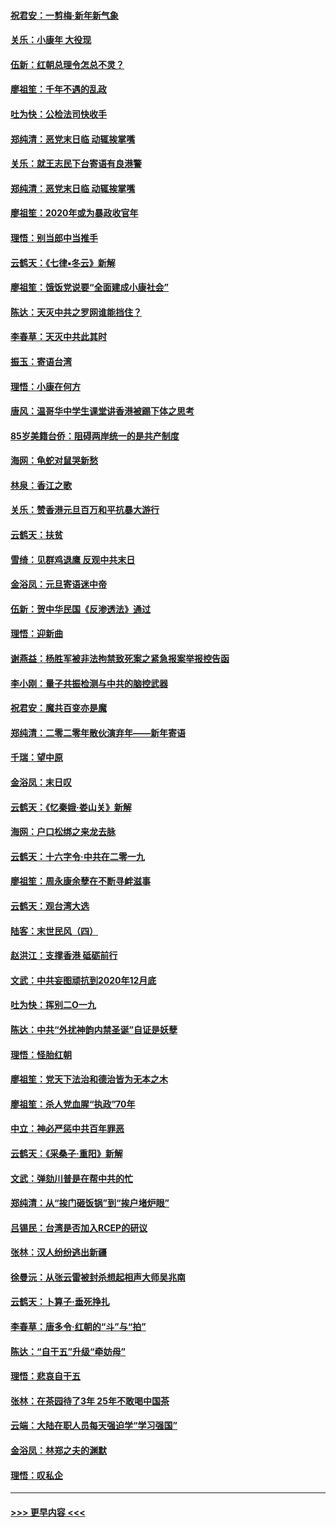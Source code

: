 #### [祝君安：一剪梅‧新年新气象](../pages/nsc993/n11776340.md?t=01091022) 
#### [关乐：小康年 大役现](../pages/nsc993/n11774213.md?t=01091022) 
#### [伍新：红朝总理令怎总不灵？](../pages/nsc993/n11770813.md?t=01091022) 
#### [廖祖笙：千年不遇的乱政](../pages/nsc993/n11770373.md?t=01091022) 
#### [吐为快：公检法司快收手](../pages/nsc993/n11770359.md?t=01091022) 
#### [郑纯清：恶党末日临 动辄挨掌嘴](../pages/nsc993/n11769912.md?t=01091022) 
#### [关乐：就王志民下台寄语有良港警](../pages/nsc993/n11769903.md?t=01091022) 
#### [郑纯清：恶党末日临 动辄挨掌嘴](../pages/nsc993/n11769356.md?t=01091022) 
#### [廖祖笙：2020年或为暴政收官年](../pages/nsc993/n11768216.md?t=01091022) 
#### [理悟：别当郎中当推手](../pages/nsc993/n11768243.md?t=01091022) 
#### [云鹤天：《七律▪冬云》新解](../pages/nsc993/n11768204.md?t=01091022) 
#### [廖祖笙：饿饭党说要“全面建成小康社会”](../pages/nsc993/n11767482.md?t=01091022) 
#### [陈达：天灭中共之罗网谁能挡住？](../pages/nsc993/n11767465.md?t=01091022) 
#### [李春草：天灭中共此其时](../pages/nsc993/n11767452.md?t=01091022) 
#### [振玉：寄语台湾](../pages/nsc993/n11767432.md?t=01091022) 
#### [理悟：小康在何方](../pages/nsc993/n11767394.md?t=01091022) 
#### [唐风：温哥华中学生课堂讲香港被踢下体之思考](../pages/nsc993/n11766848.md?t=01091022) 
#### [85岁美籍台侨：阻碍两岸统一的是共产制度](../pages/nsc993/n11765043.md?t=01091022) 
#### [海网：龟蛇对鼠哭新愁](../pages/nsc993/n11764895.md?t=01091022) 
#### [林泉：香江之歌](../pages/nsc993/n11764415.md?t=01091022) 
#### [关乐：赞香港元旦百万和平抗暴大游行](../pages/nsc993/n11764382.md?t=01091022) 
#### [云鹤天：扶贫](../pages/nsc993/n11764245.md?t=01091022) 
#### [雪绮：见群鸡退鹰  反观中共末日](../pages/nsc993/n11762112.md?t=01091022) 
#### [金浴凤：元旦寄语迷中帝](../pages/nsc993/n11761788.md?t=01091022) 
#### [伍新：贺中华民国《反渗透法》通过](../pages/nsc993/n11761994.md?t=01091022) 
#### [理悟：迎新曲](../pages/nsc993/n11761152.md?t=01091022) 
#### [谢燕益：杨胜军被非法拘禁致死案之紧急报案举报控告函](../pages/nsc993/n11756134.md?t=01091022) 
#### [李小刚：量子共振检测与中共的脑控武器](../pages/nsc993/n11754518.md?t=01091022) 
#### [祝君安：魔共百变亦是魔](../pages/nsc993/n11754469.md?t=01091022) 
#### [郑纯清：二零二零年散伙演弃年——新年寄语](../pages/nsc993/n11754195.md?t=01091022) 
#### [千瑞：望中原](../pages/nsc993/n11754159.md?t=01091022) 
#### [金浴凤：末日叹](../pages/nsc993/n11752359.md?t=01091022) 
#### [云鹤天：《忆秦娥‧娄山关》新解](../pages/nsc993/n11752348.md?t=01091022) 
#### [海网：户口松绑之来龙去脉](../pages/nsc993/n11752328.md?t=01091022) 
#### [云鹤天：十六字令‧中共在二零一九](../pages/nsc993/n11752305.md?t=01091022) 
#### [廖祖笙：周永康余孽在不断寻衅滋事](../pages/nsc993/n11751013.md?t=01091022) 
#### [云鹤天：观台湾大选](../pages/nsc993/n11751007.md?t=01091022) 
#### [陆客：末世民风（四）](../pages/nsc993/n11749203.md?t=01091022) 
#### [赵洪江：支撑香港 砥砺前行](../pages/nsc993/n11748482.md?t=01091022) 
#### [文武：中共妄图顽抗到2020年12月底](../pages/nsc993/n11748446.md?t=01091022) 
#### [吐为快：挥别二O一九](../pages/nsc993/n11748411.md?t=01091022) 
#### [陈达：中共“外扰神韵内禁圣诞”自证是妖孽](../pages/nsc993/n11748226.md?t=01091022) 
#### [理悟：怪胎红朝](../pages/nsc993/n11748206.md?t=01091022) 
#### [廖祖笙：党天下法治和德治皆为无本之木](../pages/nsc993/n11748135.md?t=01091022) 
#### [廖祖笙：杀人党血腥“执政”70年](../pages/nsc993/n11745144.md?t=01091022) 
#### [中立：神必严惩中共百年罪恶](../pages/nsc993/n11744970.md?t=01091022) 
#### [云鹤天：《采桑子‧重阳》新解](../pages/nsc993/n11744948.md?t=01091022) 
#### [文武：弹劾川普是在帮中共的忙](../pages/nsc993/n11744758.md?t=01091022) 
#### [郑纯清：从“挨门砸饭锅”到“挨户堵炉眼”](../pages/nsc993/n11744745.md?t=01091022) 
#### [吕锡民：台湾是否加入RCEP的研议](../pages/nsc993/n11744701.md?t=01091022) 
#### [张林：汉人纷纷逃出新疆](../pages/nsc993/n11743530.md?t=01091022) 
#### [徐曼沅：从张云雷被封杀想起相声大师吴兆南](../pages/nsc993/n11741816.md?t=01091022) 
#### [云鹤天：卜算子‧垂死挣扎](../pages/nsc993/n11739956.md?t=01091022) 
#### [李春草：唐多令‧红朝的“斗”与“拍”](../pages/nsc993/n11739830.md?t=01091022) 
#### [陈达：“自干五”升级“牵妨母”](../pages/nsc993/n11739724.md?t=01091022) 
#### [理悟：悲哀自干五](../pages/nsc993/n11739547.md?t=01091022) 
#### [张林：在茶园待了3年 25年不敢喝中国茶](../pages/nsc993/n11739240.md?t=01091022) 
#### [云端：大陆在职人员每天强迫学“学习强国”](../pages/nsc993/n11738735.md?t=01091022) 
#### [金浴凤：林郑之夫的渊默](../pages/nsc993/n11737735.md?t=01091022) 
#### [理悟：叹私企](../pages/nsc993/n11737715.md?t=01091022) 

----
#### [ >>> 更早内容 <<< ](../indexes/nsc993-earlier.md)
